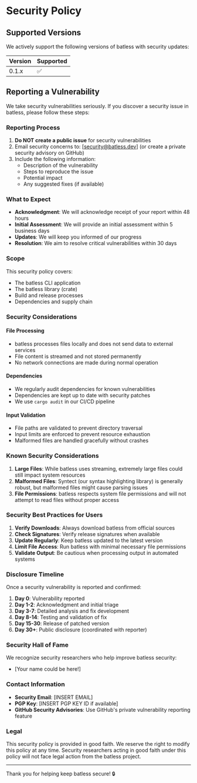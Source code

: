 # Security Policy

## Supported Versions

We actively support the following versions of batless with security updates:

| Version | Supported          |
| ------- | ------------------ |
| 0.1.x   | :white_check_mark: |

## Reporting a Vulnerability

We take security vulnerabilities seriously. If you discover a security issue in batless, please follow these steps:

### Reporting Process

1. **Do NOT create a public issue** for security vulnerabilities
2. Email security concerns to: [security@batless.dev] (or create a private security advisory on GitHub)
3. Include the following information:
   - Description of the vulnerability
   - Steps to reproduce the issue
   - Potential impact
   - Any suggested fixes (if available)

### What to Expect

- **Acknowledgment**: We will acknowledge receipt of your report within 48 hours
- **Initial Assessment**: We will provide an initial assessment within 5 business days
- **Updates**: We will keep you informed of our progress
- **Resolution**: We aim to resolve critical vulnerabilities within 30 days

### Scope

This security policy covers:

- The batless CLI application
- The batless library (crate)
- Build and release processes
- Dependencies and supply chain

### Security Considerations

#### File Processing

- batless processes files locally and does not send data to external services
- File content is streamed and not stored permanently
- No network connections are made during normal operation

#### Dependencies

- We regularly audit dependencies for known vulnerabilities
- Dependencies are kept up to date with security patches
- We use `cargo audit` in our CI/CD pipeline

#### Input Validation

- File paths are validated to prevent directory traversal
- Input limits are enforced to prevent resource exhaustion
- Malformed files are handled gracefully without crashes

### Known Security Considerations

1. **Large Files**: While batless uses streaming, extremely large files could still impact system resources
2. **Malformed Files**: Syntect (our syntax highlighting library) is generally robust, but malformed files might cause parsing issues
3. **File Permissions**: batless respects system file permissions and will not attempt to read files without proper access

### Security Best Practices for Users

1. **Verify Downloads**: Always download batless from official sources
2. **Check Signatures**: Verify release signatures when available
3. **Update Regularly**: Keep batless updated to the latest version
4. **Limit File Access**: Run batless with minimal necessary file permissions
5. **Validate Output**: Be cautious when processing output in automated systems

### Disclosure Timeline

Once a security vulnerability is reported and confirmed:

1. **Day 0**: Vulnerability reported
2. **Day 1-2**: Acknowledgment and initial triage
3. **Day 3-7**: Detailed analysis and fix development
4. **Day 8-14**: Testing and validation of fix
5. **Day 15-30**: Release of patched version
6. **Day 30+**: Public disclosure (coordinated with reporter)

### Security Hall of Fame

We recognize security researchers who help improve batless security:

- [Your name could be here!]

### Contact Information

- **Security Email**: [INSERT EMAIL]
- **PGP Key**: [INSERT PGP KEY ID if available]
- **GitHub Security Advisories**: Use GitHub's private vulnerability reporting feature

### Legal

This security policy is provided in good faith. We reserve the right to modify this policy at any time. Security researchers acting in good faith under this policy will not face legal action from the batless project.

---

Thank you for helping keep batless secure! 🔒
